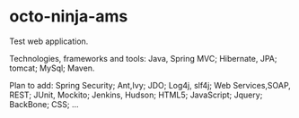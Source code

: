 octo-ninja-ams
==============
Test web application.

Technologies, frameworks and tools:
	Java,
	Spring MVC;
	Hibernate, JPA; 
	tomcat;
	MySql;
	Maven.

Plan to add:
	Spring Security; 
	Ant,Ivy; 
	JDO; 
	Log4j, slf4j;
	Web Services,SOAP, REST;
	JUnit, Mockito;
	Jenkins, Hudson;
	HTML5;
	JavaScript;
	Jquery;
	BackBone;
	CSS;
	... 